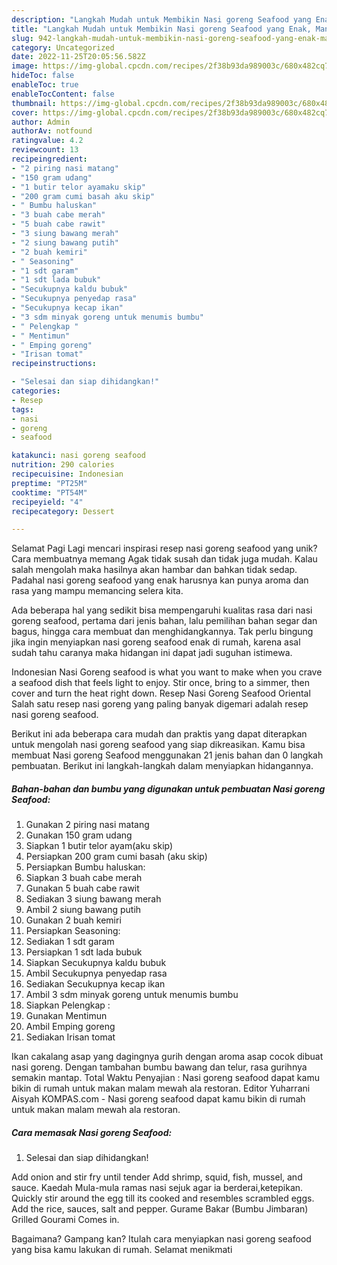 ```yaml
---
description: "Langkah Mudah untuk Membikin Nasi goreng Seafood yang Enak, Mantap"
title: "Langkah Mudah untuk Membikin Nasi goreng Seafood yang Enak, Mantap"
slug: 942-langkah-mudah-untuk-membikin-nasi-goreng-seafood-yang-enak-mantap
category: Uncategorized
date: 2022-11-25T20:05:56.582Z
image: https://img-global.cpcdn.com/recipes/2f38b93da989003c/680x482cq70/nasi-goreng-seafood-foto-resep-utama.jpg
hideToc: false
enableToc: true
enableTocContent: false
thumbnail: https://img-global.cpcdn.com/recipes/2f38b93da989003c/680x482cq70/nasi-goreng-seafood-foto-resep-utama.jpg
cover: https://img-global.cpcdn.com/recipes/2f38b93da989003c/680x482cq70/nasi-goreng-seafood-foto-resep-utama.jpg
author: Admin
authorAv: notfound
ratingvalue: 4.2
reviewcount: 13
recipeingredient:
- "2 piring nasi matang"
- "150 gram udang"
- "1 butir telor ayamaku skip"
- "200 gram cumi basah aku skip"
- " Bumbu haluskan"
- "3 buah cabe merah"
- "5 buah cabe rawit"
- "3 siung bawang merah"
- "2 siung bawang putih"
- "2 buah kemiri"
- " Seasoning"
- "1 sdt garam"
- "1 sdt lada bubuk"
- "Secukupnya kaldu bubuk"
- "Secukupnya penyedap rasa"
- "Secukupnya kecap ikan"
- "3 sdm minyak goreng untuk menumis bumbu"
- " Pelengkap "
- " Mentimun"
- " Emping goreng"
- "Irisan tomat"
recipeinstructions:

- "Selesai dan siap dihidangkan!"
categories:
- Resep
tags:
- nasi
- goreng
- seafood

katakunci: nasi goreng seafood 
nutrition: 290 calories
recipecuisine: Indonesian
preptime: "PT25M"
cooktime: "PT54M"
recipeyield: "4"
recipecategory: Dessert

---
```



Selamat Pagi Lagi mencari inspirasi resep nasi goreng seafood yang unik? Cara membuatnya memang Agak tidak susah dan tidak juga mudah. Kalau salah mengolah maka hasilnya akan hambar dan bahkan tidak sedap. Padahal nasi goreng seafood yang enak harusnya kan punya aroma dan rasa yang mampu memancing selera kita.


Ada beberapa hal yang sedikit bisa mempengaruhi kualitas rasa dari nasi goreng seafood, pertama dari jenis bahan, lalu pemilihan bahan segar dan bagus, hingga cara membuat dan menghidangkannya. Tak perlu bingung jika ingin menyiapkan nasi goreng seafood enak di rumah, karena asal sudah tahu caranya maka hidangan ini dapat jadi suguhan istimewa.

Indonesian Nasi Goreng seafood is what you want to make when you crave a seafood dish that feels light to enjoy. Stir once, bring to a simmer, then cover and turn the heat right down. Resep Nasi Goreng Seafood Oriental Salah satu resep nasi goreng yang paling banyak digemari adalah resep nasi goreng seafood.


Berikut ini ada beberapa cara mudah dan praktis yang dapat diterapkan untuk mengolah nasi goreng seafood yang siap dikreasikan. Kamu bisa membuat Nasi goreng Seafood menggunakan 21 jenis bahan dan 0 langkah pembuatan. Berikut ini langkah-langkah dalam menyiapkan hidangannya.

<!--inarticleads1-->

##### Bahan-bahan dan bumbu yang digunakan untuk pembuatan Nasi goreng Seafood:

1. Gunakan 2 piring nasi matang
1. Gunakan 150 gram udang
1. Siapkan 1 butir telor ayam(aku skip)
1. Persiapkan 200 gram cumi basah (aku skip)
1. Persiapkan  Bumbu haluskan:
1. Siapkan 3 buah cabe merah
1. Gunakan 5 buah cabe rawit
1. Sediakan 3 siung bawang merah
1. Ambil 2 siung bawang putih
1. Gunakan 2 buah kemiri
1. Persiapkan  Seasoning:
1. Sediakan 1 sdt garam
1. Persiapkan 1 sdt lada bubuk
1. Siapkan Secukupnya kaldu bubuk
1. Ambil Secukupnya penyedap rasa
1. Sediakan Secukupnya kecap ikan
1. Ambil 3 sdm minyak goreng untuk menumis bumbu
1. Siapkan  Pelengkap :
1. Gunakan  Mentimun
1. Ambil  Emping goreng
1. Sediakan Irisan tomat


Ikan cakalang asap yang dagingnya gurih dengan aroma asap cocok dibuat nasi goreng. Dengan tambahan bumbu bawang dan telur, rasa gurihnya semakin mantap. Total Waktu Penyajian : Nasi goreng seafood dapat kamu bikin di rumah untuk makan malam mewah ala restoran. Editor Yuharrani Aisyah KOMPAS.com - Nasi goreng seafood dapat kamu bikin di rumah untuk makan malam mewah ala restoran. 

<!--inarticleads2-->

##### Cara memasak Nasi goreng Seafood:


1. Selesai dan siap dihidangkan!

Add onion and stir fry until tender Add shrimp, squid, fish, mussel, and sauce. Kaedah Mula-mula ramas nasi sejuk agar ia berderai,ketepikan. Quickly stir around the egg till its cooked and resembles scrambled eggs. Add the rice, sauces, salt and pepper. Gurame Bakar (Bumbu Jimbaran) Grilled Gourami Comes in. 

Bagaimana? Gampang kan? Itulah cara menyiapkan nasi goreng seafood yang bisa kamu lakukan di rumah. Selamat menikmati
